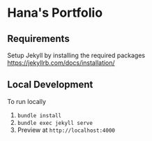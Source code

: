 # Hana's Portfolio

## Requirements
Setup Jekyll by installing the required packages https://jekyllrb.com/docs/installation/

## Local Development
To run locally
1. `bundle install`
2. `bundle exec jekyll serve`
3. Preview at `http://localhost:4000`